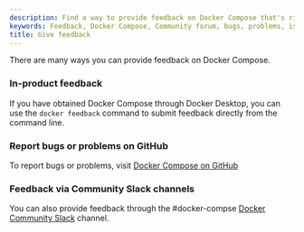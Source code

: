 ```yaml
---
description: Find a way to provide feedback on Docker Compose that's right for you 
keywords: Feedback, Docker Compose, Community forum, bugs, problems, issues
title: Give feedback
---
```


There are many ways you can provide feedback on Docker Compose.

### In-product feedback

If you have obtained Docker Compose through Docker Desktop, you can use the `docker feedback` command to submit feedback directly from the command line.

<script async id="asciicast-KkC0fFrhV8nAzvXUGqay06UXx" src="https://asciinema.org/a/KkC0fFrhV8nAzvXUGqay06UXx.js"></script>

### Report bugs or problems on GitHub

To report bugs or problems, visit [Docker Compose on GitHub](https://github.com/docker/compose/issues)

### Feedback via Community Slack channels

You can also provide feedback through the #docker-compse [Docker Community Slack](https://dockr.ly/comm-slack) channel. 